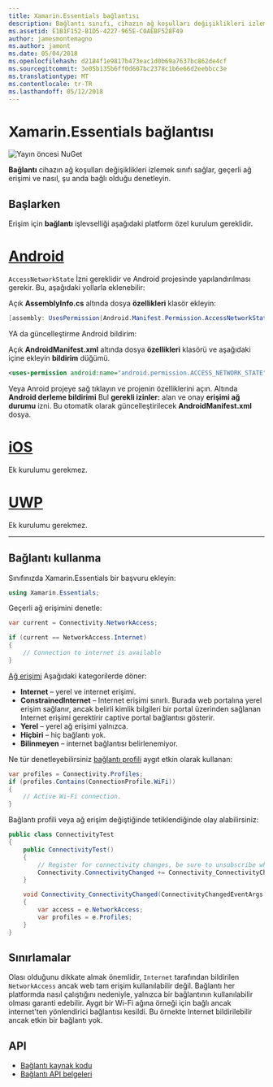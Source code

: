 ```yaml
---
title: Xamarin.Essentials bağlantısı
description: Bağlantı sınıfı, cihazın ağ koşulları değişiklikleri izlemek, geçerli ağ erişimi nasıl, şu anda bağlı olduğu denetleyip sağlar.
ms.assetid: E1B1F152-B1D5-4227-965E-C0AEBF528F49
author: jamesmontemagno
ms.author: jamont
ms.date: 05/04/2018
ms.openlocfilehash: d2184f1e9817b473eac1d0b69a7637bc862de4cf
ms.sourcegitcommit: 3e05b135b6ff0d607bc2378c1b6e66d2eebbcc3e
ms.translationtype: MT
ms.contentlocale: tr-TR
ms.lasthandoff: 05/12/2018
---
```

# <a name="xamarinessentials-connectivity"></a>Xamarin.Essentials bağlantısı

![Yayın öncesi NuGet](~/media/shared/pre-release.png)

**Bağlantı** cihazın ağ koşulları değişiklikleri izlemek sınıfı sağlar, geçerli ağ erişimi ve nasıl, şu anda bağlı olduğu denetleyin.

## <a name="getting-started"></a>Başlarken

Erişim için **bağlantı** işlevselliği aşağıdaki platform özel kurulum gereklidir.

# <a name="androidtabandroid"></a>[Android](#tab/android)

`AccessNetworkState` İzni gereklidir ve Android projesinde yapılandırılması gerekir. Bu, aşağıdaki yollarla eklenebilir:

Açık **AssemblyInfo.cs** altında dosya **özellikleri** klasör ekleyin:

```csharp
[assembly: UsesPermission(Android.Manifest.Permission.AccessNetworkState)]
```

YA da güncelleştirme Android bildirim:

Açık **AndroidManifest.xml** altında dosya **özellikleri** klasörü ve aşağıdaki içine ekleyin **bildirim** düğümü.

```xml
<uses-permission android:name="android.permission.ACCESS_NETWORK_STATE" />
```

Veya Anroid projeye sağ tıklayın ve projenin özelliklerini açın. Altında **Android derleme bildirimi** Bul **gerekli izinler:** alan ve onay **erişimi ağ durumu** izni. Bu otomatik olarak güncelleştirilecek **AndroidManifest.xml** dosya.

# <a name="iostabios"></a>[iOS](#tab/ios)

Ek kurulumu gerekmez.

# <a name="uwptabuwp"></a>[UWP](#tab/uwp)

Ek kurulumu gerekmez.

-----

## <a name="using-connectivity"></a>Bağlantı kullanma

Sınıfınızda Xamarin.Essentials bir başvuru ekleyin:

```csharp
using Xamarin.Essentials;
```

Geçerli ağ erişimini denetle:

```csharp
var current = Connectivity.NetworkAccess;

if (current == NetworkAccess.Internet)
{
    // Connection to internet is available
}
```

[Ağ erişimi](xref:Xamarin.Essentials.NetworkAccess) Aşağıdaki kategorilerde döner:

* **Internet** – yerel ve internet erişimi.
* **ConstrainedInternet** – Internet erişimi sınırlı. Burada web portalına yerel erişim sağlanır, ancak belirli kimlik bilgileri bir portal üzerinden sağlanan Internet erişimi gerektirir captive portal bağlantısı gösterir.
* **Yerel** – yerel ağ erişimi yalnızca.
* **Hiçbiri** – hiç bağlantı yok.
* **Bilinmeyen** – internet bağlantısı belirlenemiyor.

Ne tür denetleyebilirsiniz [bağlantı profili](xref:Xamarin.Essentials.ConnectionProfile) aygıt etkin olarak kullanan:

```csharp
var profiles = Connectivity.Profiles;
if (profiles.Contains(ConnectionProfile.WiFi))
{
    // Active Wi-Fi connection.
}
```

Bağlantı profili veya ağ erişim değiştiğinde tetiklendiğinde olay alabilirsiniz:

```csharp
public class ConnectivityTest
{
    public ConnectivityTest()
    {
        // Register for connectivity changes, be sure to unsubscribe when finished
        Connectivity.ConnectivityChanged += Connectivity_ConnectivityChanged;
    }

    void Connectivity_ConnectivityChanged(ConnectivityChangedEventArgs  e)
    {
        var access = e.NetworkAccess;
        var profiles = e.Profiles;
    }
}
```

## <a name="limitations"></a>Sınırlamalar

Olası olduğunu dikkate almak önemlidir, `Internet` tarafından bildirilen `NetworkAccess` ancak web tam erişim kullanılabilir değil. Bağlantı her platformda nasıl çalıştığını nedeniyle, yalnızca bir bağlantının kullanılabilir olması garanti edebilir. Aygıt bir Wi-Fi ağına örneği için bağlı ancak internet'ten yönlendirici bağlantısı kesildi. Bu örnekte Internet bildirilebilir ancak etkin bir bağlantı yok.

## <a name="api"></a>API

* [Bağlantı kaynak kodu](https://github.com/xamarin/Essentials/tree/master/Xamarin.Essentials/Connectivity)
* [Bağlantı API belgeleri](xref:Xamarin.Essentials.Connectivity)
